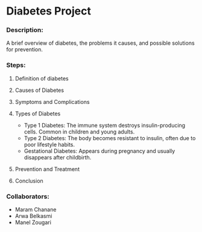 # Diabetes Project 

### Description:
A brief overview of diabetes, the problems it causes, and possible solutions for prevention.

### Steps:
1. Definition of diabetes  
2. Causes of Diabetes
3. Symptoms and Complications
4. Types of Diabetes
   - Type 1 Diabetes: The immune system destroys insulin-producing cells. Common in children and young adults.  
   - Type 2 Diabetes: The body becomes resistant to insulin, often due to poor lifestyle habits.  
   - Gestational Diabetes: Appears during pregnancy and usually disappears after childbirth.

6. Prevention and Treatment
7. Conclusion
   
### Collaborators:
- Maram Chanane 
- Arwa  Belkasmi
- Manel Zougari
